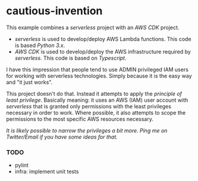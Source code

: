 # cautious-invention

This example combines a _serverless_ project with an _AWS CDK_ project. 

- _serverless_ is used to develop/deploy AWS Lambda functions. This code is based _Python 3.x_.
- _AWS CDK_ is used to develop/deploy the AWS infrastructure required by _serverless_. This code is based on _Typescript_.

I have this impression that people tend to use ADMIN privileged IAM users for working with 
serverless technologies. Simply because it is the easy way and "it just works". 

This project doesn't do that. Instead it attempts to apply the _principle of least privilege_. 
Basically meaning: it uses an AWS (IAM) user account with _serverless_ that is granted only 
permissions with the least privileges necessary in order to work. Where possible,
it also attempts to scope the permissions to the most specific AWS resources necessary.

_It is likely possible to narrow the privileges a bit more. Ping me on Twitter/Email if you 
have some ideas for that._

### TODO

- pylint
- infra: implement unit tests